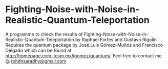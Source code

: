 ﻿# Fighting-Noise-with-Noise-in-Realistic-Quantum-Teleportation
A programme to check the results of Fighting-Noise-with-Noise-in-Realistic-Quantum-Teleportation by Raphael Fortes and Gustavo Rigolin
Requires the quantum package by José Luis Gómez-Muñoz and Francisco Delgado which can be found at http://homepage.cem.itesm.mx/lgomez/quantum/. Feel free to contact me @ rohithsaradhy@gmail.com


